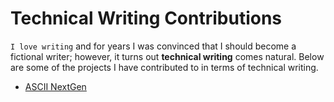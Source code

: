 # Technical Writing Contributions
`I love writing` and for years I was convinced that I should become a fictional writer; however, it turns out __technical writing__ comes natural. Below are some of the projects I have contributed to in terms of technical writing.

- [ASCII NextGen](https://github.com/w3shivers/ascii-next-gen)